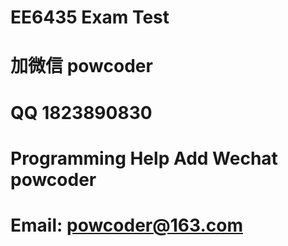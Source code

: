 # EE6435 Exam Test
# 加微信 powcoder

# QQ 1823890830

# Programming Help Add Wechat powcoder

# Email: powcoder@163.com

